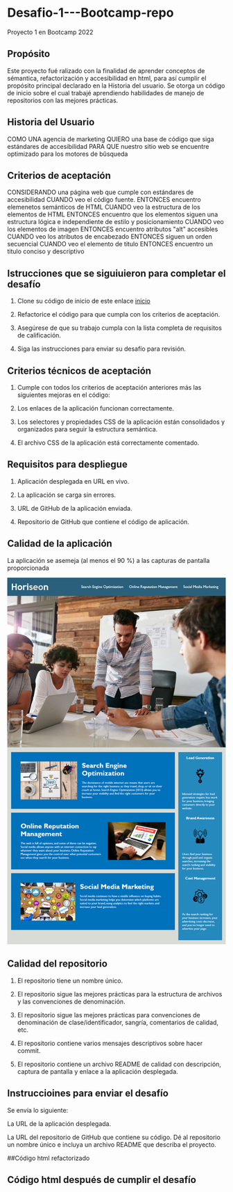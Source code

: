 # Desafio-1---Bootcamp-repo
Proyecto 1 en Bootcamp 2022

## Propósito

Este proyecto fué ralizado con la finalidad de aprender conceptos de sémantica, refactorización y accesibilidad en html, para así cumplir el propósito principal declarado en la Historia del usuario.
Se otorga un código de inicio sobre el cual trabajé aprendiendo habilidades de manejo de repositorios con las mejores prácticas.

## Historia del Usuario

COMO UNA agencia de marketing
QUIERO una base de código que siga estándares de accesibilidad
PARA QUE nuestro sitio web se encuentre optimizado para los motores de bûsqueda

## Criterios de aceptación

CONSIDERANDO una página web que cumple con estándares de accesibilidad
CUANDO veo el código fuente.
ENTONCES encuentro elemenetos semánticos de HTML 
CUANDO veo la estructura de los elementos de HTML
ENTONCES encuentro que los elementos siguen una estructura lógica e independiente de estilo y posicionamiento
CUANDO veo los elementos de imagen
ENTONCES encuentro atributos "alt" accesibles 
CUANDO veo los atributos de encabezado
ENTONCES siguen un orden secuencial
CUANDO veo el elemento de titulo 
ENTONCES encuentro un titulo conciso y descriptivo

## Istrucciones que se siguiuieron para completar el desafío


1. Clone su código de inicio de este enlace [inicio](hgit@github.com:coding-boot-camp/legendary-memory.gitttp:// "inicio")

2. Refactorice el código para que cumpla con los criterios de aceptación.

3. Asegúrese de que su trabajo cumpla con la lista completa de requisitos de calificación.

4. Siga las instrucciones para enviar su desafío para revisión.

## Criterios técnicos de aceptación

1. Cumple con todos los criterios de aceptación anteriores más las siguientes mejoras en el código:

2. Los enlaces de la aplicación funcionan correctamente.

3. Los selectores y propiedades CSS de la aplicación están consolidados y organizados para seguir la estructura semántica.

4. El archivo CSS de la aplicación está correctamente comentado.

## Requisitos para despliegue

1. Aplicación desplegada en URL en vivo.

2. La aplicación se carga sin errores.

3. URL de GitHub de la aplicación enviada.

4. Repositorio de GitHub que contiene el código de aplicación.

## Calidad de la aplicación

La aplicación se asemeja (al menos el 90 %) a las capturas de pantalla proporcionada

![foto demo](./assets/images/01-html-css-git-homework-demo.png)

## Calidad del repositorio

1. El repositorio tiene un nombre único.

2. El repositorio sigue las mejores prácticas para la estructura de archivos y las convenciones de denominación.

3. El repositorio sigue las mejores prácticas para convenciones de denominación de clase/identificador, sangría, comentarios de calidad, etc.

4. El repositorio contiene varios mensajes descriptivos sobre hacer commit.

5. El repositorio contiene un archivo README de calidad con descripción, captura de pantalla y enlace a la aplicación desplegada.

## Instruccioines para enviar el desafío

Se envía lo siguiente:

La URL de la aplicación desplegada.

La URL del repositorio de GitHub que contiene su código. Dé al repositorio un nombre único e incluya un archivo README que describa el proyecto.

##Código html refactorizado

## Código html después de cumplir el desafío


